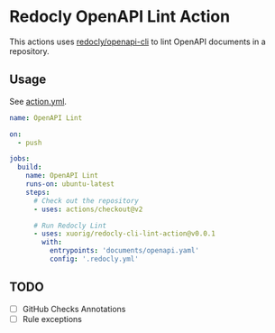 # Redocly OpenAPI Lint Action

This actions uses [redocly/openapi-cli](https://github.com/Redocly/openapi-cli) to lint OpenAPI documents in a repository.

## Usage

See [action.yml](https://github.com/xuorig/redocly-cli-lint-action/blob/main/action.yml).

```yaml
name: OpenAPI Lint

on:
  - push

jobs:
  build:
    name: OpenAPI Lint
    runs-on: ubuntu-latest
    steps:
      # Check out the repository
      - uses: actions/checkout@v2

      # Run Redocly Lint
      - uses: xuorig/redocly-cli-lint-action@v0.0.1
        with:
          entrypoints: 'documents/openapi.yaml'
          config: '.redocly.yml'
```

## TODO

  - [ ] GitHub Checks Annotations
  - [ ] Rule exceptions
